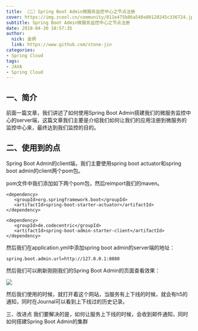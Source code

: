 ```yaml
---
title: （二）Spring Boot Admin微服务监控中心之节点注册
cover: https://img.zcool.cn/community/011e475b86a540a80120245c336724.jpg@1280w_1l_2o_100sh.jpg
subtitle: Spring Boot Admin微服务监控中心之节点注册
date: 2018-04-30 10:57:35
author: 
  nick: 金炳
  link: https://www.github.com/stone-jin
categories:
- Spring Cloud
tags:
- JAVA
- Spring Cloud
---
```


## 一、简介
前面一篇文章，我们讲述了如何使用Spring Boot Admin搭建我们的微服务监控中心的server端，这篇文章我们主要是介绍我们如何让我们的应用注册到微服务的监控中心来，最终达到我们监控的目的。

## 二、使用到的点
Spring Boot Admin的client端，我们主要使用spring boot actuator和spring boot admin的client两个pom包。

pom文件中我们添加如下两个pom包，然后reimport我们的maven。

```text
<dependency>
   <groupId>org.springframework.boot</groupId>
   <artifactId>spring-boot-starter-actuator</artifactId>
</dependency>

<dependency>
   <groupId>de.codecentric</groupId>
   <artifactId>spring-boot-admin-starter-client</artifactId>
</dependency>
```

然后我们在application.yml中添加spring boot admin的server端的地址：
```text
spring.boot.admin.url=http://127.0.0.1:8080
```

然后我们可以刷新刚刚我们的Spring Boot Admin的页面查看效果：

![](https://520stone-blog.oss-cn-beijing.aliyuncs.com/upload/2018-04-30T12:56:35Z/2326eea3-d2b4-438e-a855-5e1bcc635299.png)

然后我们使用的时候，就打开着这个网站，当服务有上下线的时候，就会有h5的通知，同时在Journal可以看到上下线过的历史记录。

三、改进点
我们要解决的是，如何让服务上下线的时候，会收到邮件通知，同时如何搭建Spring Boot Admin的集群